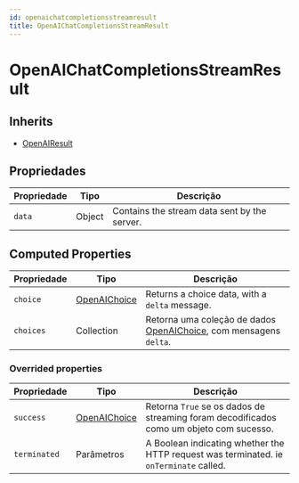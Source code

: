 ```yaml
---
id: openaichatcompletionsstreamresult
title: OpenAIChatCompletionsStreamResult
---
```


# OpenAIChatCompletionsStreamResult

## Inherits

- [OpenAIResult](OpenAIResult.md)

## Propriedades

| Propriedade | Tipo   | Descrição                                                    |
| ----------- | ------ | ------------------------------------------------------------ |
| `data`      | Object | Contains the stream data sent by the server. |

## Computed Properties

| Propriedade | Tipo                            | Descrição                                                                                            |
| ----------- | ------------------------------- | ---------------------------------------------------------------------------------------------------- |
| `choice`    | [OpenAIChoice](OpenAIChoice.md) | Returns a choice data, with a `delta` message.                                       |
| `choices`   | Collection                      | Retorna uma coleção de dados [OpenAIChoice](OpenAIChoice.md), com mensagens `delta`. |

### Overrided properties

| Propriedade  | Tipo                            | Descrição                                                                                                              |
| ------------ | ------------------------------- | ---------------------------------------------------------------------------------------------------------------------- |
| `success`    | [OpenAIChoice](OpenAIChoice.md) | Retorna `True` se os dados de streaming foram decodificados como um objeto com sucesso.                |
| `terminated` | Parâmetros                      | A Boolean indicating whether the HTTP request was terminated. ie `onTerminate` called. |
